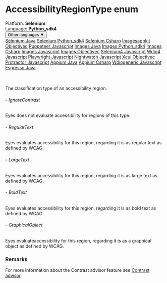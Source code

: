 # AccessibilityRegionType enum
<div class='platform-bar-container-div'><div class='platform-bar-div'>Platform:  <b> Selenium</b>
</div><div class='platform-bar-div'>Language: <b>Python_sdk4</b></div><div class='dropdown-button-container-div'><button class='sdk-language-dropdown-button'>Other languages ▼</button><div class='dropdown-content'>
<a href='../../selenium/java/accessibilityregiontype'>Selenium Java</a>
<a href='../../selenium/python_sdk4/accessibilityregiontype'>Selenium Python_sdk4</a>
<a href='../../selenium/csharp/accessibilityregiontype'>Selenium Csharp</a>
<a href='../../imagesappkit/objectivec/accessibilityregiontype'>Imagesappkit Objectivec</a>
<a href='../../puppeteer/javascript/accessibilityregiontype'>Puppeteer Javascript</a>
<a href='../../images/java/accessibilityregiontype'>Images Java</a>
<a href='../../images/python_sdk4/accessibilityregiontype'>Images Python_sdk4</a>
<a href='../../images/csharp/accessibilityregiontype'>Images Csharp</a>
<a href='../../images/javascript/accessibilityregiontype'>Images Javascript</a>
<a href='../../images/objectivec/accessibilityregiontype'>Images Objectivec</a>
<a href='../../selenium4/javascript/accessibilityregiontype'>Selenium4 Javascript</a>
<a href='../../wdio4/javascript/accessibilityregiontype'>Wdio4 Javascript</a>
<a href='../../playwright/javascript/accessibilityregiontype'>Playwright Javascript</a>
<a href='../../nightwatch/javascript/accessibilityregiontype'>Nightwatch Javascript</a>
<a href='../../xcui/objectivec/accessibilityregiontype'>Xcui Objectivec</a>
<a href='../../protractor/javascript/accessibilityregiontype'>Protractor Javascript</a>
<a href='../../appium/java/accessibilityregiontype'>Appium Java</a>
<a href='../../appium/csharp/accessibilityregiontype'>Appium Csharp</a>
<a href='../../wdiogeneric/javascript/accessibilityregiontype'>Wdiogeneric Javascript</a>
<a href='../../espresso/java/accessibilityregiontype'>Espresso Java</a>
</div></div><br /><br /></div>

The classification type of an accessibility region. 
###### - IgnoreContrast 
 Eyes does not evaluate accessibility for regions of this type. 
 ###### - RegularText 
 Eyes evaluates accessibility for this region, regarding it is as regular text as defined by WCAG. 
 ###### - LargeText 
 Eyes evaluates accessibility for this region, regarding it is as large text as defined by WCAG. 
 ###### - BoldText 
 Eyes evaluates accessibility for this region, regarding it is as bold text as defined by WCAG. 
 ###### - GraphicalObject 
 Eyes evaluateaccessibility for this region, regarding it is as a graphical object as defined by WCAG. 
  
 ### Remarks  
For more information about the Contrast advisor feature see [Contrast advisor](https://applitools.com/docs/features/contrast-accessibility.html).
